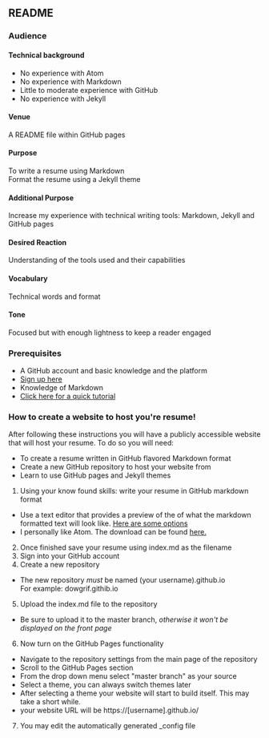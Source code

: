## README 

### Audience
#### Technical background
* No experience with Atom  
* No experience with Markdown
* Little to moderate experience with GitHub
* No experience with Jekyll

#### Venue
A README file within GitHub pages

#### Purpose
To write a resume using Markdown  
Format the resume using a Jekyll theme  

#### Additional Purpose
Increase my experience with technical writing tools: Markdown, Jekyll and GitHub pages

#### Desired Reaction
Understanding of the tools used and their capabilities

#### Vocabulary
Technical words and format 

#### Tone
Focused but with enough lightness to keep a reader engaged


### Prerequisites
* A GitHub account and basic knowledge and the platform 
 * [Sign up here](https://www.github.com)  
* Knowledge of Markdown
 * [Click here for a quick tutorial](https://www.markdowntutorial.co)
 
### How to create a website to host you're resume!

After following these instructions you will have a publicly accessible website that will host your resume.
To do so you will need:
 * To create a resume written in GitHub flavored Markdown format
 * Create a new GitHub repository to host your website from
 * Learn to use GitHub pages and Jekyll themes

1. Using your know found skills: write your resume in GitHub markdown format  
  * Use a text editor that provides a preview of the of what the markdown formatted text will look like. [Here are some options](https://www.shopify.ca/partners/blog/10-of-the-best-markdown-editors)
  * I personally like Atom. The download can be found [here.](https://atom.io/)
2. Once finished save your resume using index.md as the filename
3. Sign into your GitHub account
4. Create a new repository
  * The new repository *must* be named (your username).github.io  
  For example: dowgrif.githib.io
5. Upload the index.md file to the repository
  * Be sure to upload it to the master branch, _otherwise it won't be displayed on the front page_
6. Now turn on the GitHub Pages functionality  
  * Navigate to the repository settings from the main page of the repository
  * Scroll to the GitHub Pages section
  * From the drop down menu select "master branch" as your source
  * Select a theme, you can always switch themes later
  * After selecting a theme your website will start to build itself. This may take a short while.
  * your website URL will be https://[username].github.io/
7. You may edit the automatically generated _config file 
